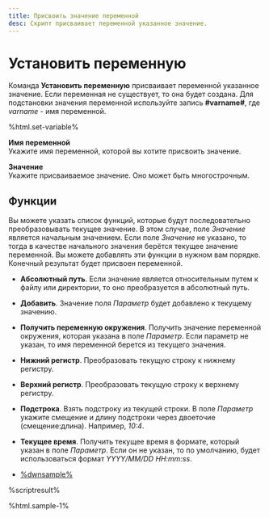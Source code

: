```yaml
---
title: Присвоить значение переменной 
desc: Скрипт присваивает переменной указанное значение.
---
```

# Установить переменную

Команда **Установить переменную** присваивает переменной указанное значение. Если переменная не существует, то она будет создана. Для подстановки значения переменной используйте запись **#varname#**, где *varname* - имя переменной.

%html.set-variable%

**Имя переменной**  
Укажите имя переменной, которой вы хотите присвоить значение.

**Значение**  
Укажите присваиваемое значение. Оно может быть многострочным.

## Функции

Вы можете указать список функций, которые будут последовательно преобразовывать текущее значение. В этом случае, поле *Значение* является начальным значением. Если поле *Значение* не указано, то тогда в качестве начального значения берётся текущее значение переменной. Вы можете добавлять эти функции в нужном вам порядке. Конечный результат будет присвоен переменной.

* **Абсолютный путь**. Если значение является относительным путем к файлу или директории, то оно преобразуется в абсолютный путь.
* **Добавить**. Значение поля *Параметр* будет добавлено к текущему значению.
* **Получить переменную окружения**. Получить значение переменной окружения, которая указана в поле *Параметр*. Если параметр не указан, то имя переменной берется из текущего значения.
* **Нижний регистр**. Преобразовать текущую строку к нижнему регистру.
* **Верхний регистр**. Преобразовать текущую строку к верхнему регистру.
* **Подстрока**. Взять подстроку из текущей строки. В поле *Параметр* укажите смещение и длину подстроки через двоеточие (смещение:длина). Например, *10:4*.
* **Текущее время**. Получить текущее время в формате, который указан в поле *Параметр*. Если он не указан, то по умолчанию, будет использоваться формат *YYYY/MM/DD HH:mm:ss*.

* [%dwnsample%](/samples/sample-1.yaml)

%scriptresult%

%html.sample-1%
